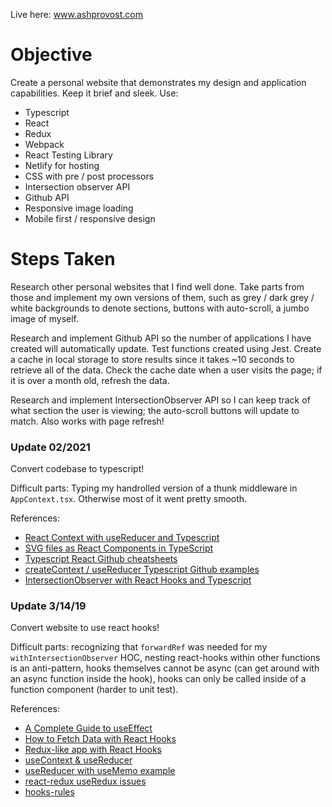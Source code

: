 Live here: www.ashprovost.com

Objective
===

Create a personal website that demonstrates my design and application capabilities. Keep it brief and sleek.
Use:
  - Typescript
  - React
  - Redux
  - Webpack
  - React Testing Library
  - Netlify for hosting
  - CSS with pre / post processors
  - Intersection observer API
  - Github API
  - Responsive image loading
  - Mobile first / responsive design

Steps Taken
===

Research other personal websites that I find well done. Take parts from those and implement my own versions of them, such as grey / dark grey / white backgrounds to denote sections, buttons with auto-scroll, a jumbo image of myself.

Research and implement Github API so the number of applications I have created will automatically update. Test functions created using Jest. Create a cache in local storage to store results since it takes ~10 seconds to retrieve all of the data. Check the cache date when a user visits the page; if it is over a month old, refresh the data.

Research and implement IntersectionObserver API so I can keep track of what section the user is viewing; the auto-scroll buttons will update to match. Also works with page refresh!

### Update 02/2021

Convert codebase to typescript!

Difficult parts: Typing my handrolled version of a thunk middleware in `AppContext.tsx`. Otherwise most of it went pretty smooth.

References:
- [React Context with useReducer and Typescript](https://dev.to/elisealcala/react-context-with-usereducer-and-typescript-4obm)
- [SVG files as React Components in TypeScript](https://duncanleung.com/typescript-module-declearation-svg-img-assets/)
- [Typescript React Github cheatsheets](https://github.com/typescript-cheatsheets/react)
- [createContext / useReducer Typescript Github examples](https://gist.github.com/sw-yx/f18fe6dd4c43fddb3a4971e80114a052)
- [IntersectionObserver with React Hooks and Typescript](https://www.darrencoxall.com/react/intersection-observer-component/)

### Update 3/14/19

Convert website to use react hooks!

Difficult parts: recognizing that `forwardRef` was needed for my `withIntersectionObserver` HOC, nesting react-hooks within other functions is an anti-pattern, hooks themselves cannot be async (can get around with an async function inside the hook), hooks can only be called inside of a function component (harder to unit test).

References:
- [A Complete Guide to useEffect](https://overreacted.io/a-complete-guide-to-useeffect/)
- [How to Fetch Data with React Hooks](https://www.robinwieruch.de/react-hooks-fetch-data/)
- [Redux-like app with React Hooks](https://medium.com/yld-engineering-blog/rolling-your-own-redux-with-react-hooks-and-context-bbeea18b1253)
- [useContext & useReducer](https://medium.com/crowdbotics/how-to-use-usereducer-in-react-hooks-for-performance-optimization-ecafca9e7bf5)
- [useReducer with useMemo example](https://github.com/reactjs/reactjs.org/issues/1604#issuecomment-458878841)
- [react-redux useRedux issues](https://github.com/reduxjs/react-redux/issues/1177)
- [hooks-rules](https://reactjs.org/docs/hooks-rules.html#explanation)
